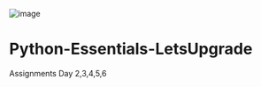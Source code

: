 ![image](https://user-images.githubusercontent.com/65906934/102325435-23592600-3fa9-11eb-91cc-3ab2cc10072d.png)
# Python-Essentials-LetsUpgrade
Assignments Day 2,3,4,5,6

